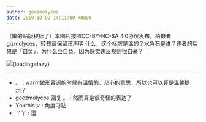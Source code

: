 ```yaml
---
author: geezmolycos
date: 2019-10-09 14:11:00 +0800
---
```


（懒的贴版权标了）本图片按照CC-BY-NC-SA 4.0协议发布，拍摄者gizmolycos，转载请保留该声明 什么，这个标牌是温的？水急石是谁？违者的后果是「自负」，为什么会自负，因为感觉违反规则很自豪？

![](/images/qq-zone/2019-10-09-sign.jpg){loading=lazy}

---

- 。 : warm做形容词的时候有温情的、热心的意思，所以也可以算是温馨提示？
- geezmolycos 回复 。 : 然而算是很奇怪的表达了
- Yhkrbisツ : 角度刁钻
- 丫丫 : 逗
